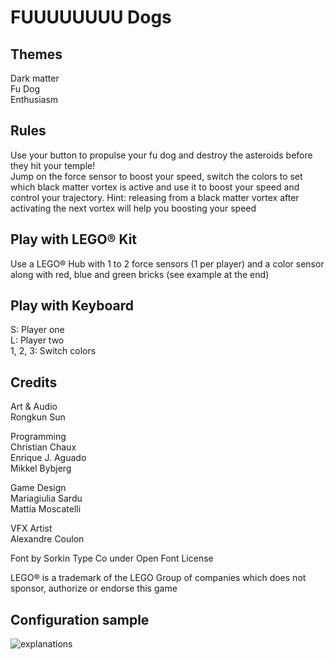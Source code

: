 # FUUUUUUUU Dogs

## Themes
Dark matter \
Fu Dog \
Enthusiasm

## Rules
Use your button to propulse your fu dog and destroy the asteroids before they hit your temple! \
Jump on the force sensor to boost your speed, switch the colors to set which black matter vortex is active and use it to boost your speed and control your trajectory. Hint: releasing from a black matter vortex after activating the next vortex will help you boosting your speed

## Play with LEGO® Kit
Use a LEGO® Hub with 1 to 2 force sensors (1 per player) and a color sensor along with red, blue and green bricks (see example at the end)

## Play with Keyboard
S: Player one \
L: Player two \
1, 2, 3: Switch colors

## Credits
Art & Audio \
Rongkun Sun

Programming \
Christian Chaux \
Enrique J. Aguado \
Mikkel Bybjerg

Game Design \
Mariagiulia Sardu \
Mattia Moscatelli

VFX Artist \
Alexandre Coulon

Font by Sorkin Type Co under Open Font License

LEGO® is a trademark of the LEGO Group of companies which does not sponsor, authorize or endorse this game​

## Configuration sample
![explanations](https://user-images.githubusercontent.com/20053454/232301068-ef7f0740-aa4c-4e8f-a0fc-e624ccc3a43e.jpg)
